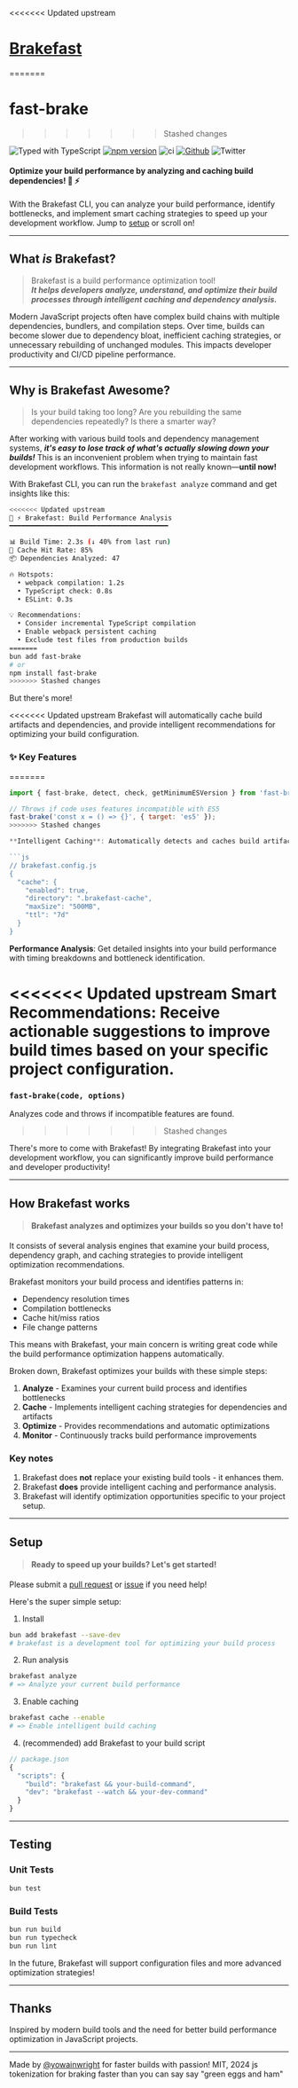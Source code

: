 <<<<<<< Updated upstream
# [Brakefast](https://jeffry.in/brakefast/)
=======
# fast-brake
>>>>>>> Stashed changes

![Typed with TypeScript](https://flat.badgen.net/badge/icon/Typed?icon=typescript&label&labelColor=blue&color=555555)
[![npm version](https://badge.fury.io/js/brakefast.svg)](https://badge.fury.io/js/brakefast)
![ci](https://github.com/yowainwright/brakefast/actions/workflows/ci.yml/badge.svg)
[![Github](https://badgen.net/badge/icon/github?icon=github&label&color=grey)](https://github.com/yowainwright/brakefast)
![Twitter](https://img.shields.io/twitter/url?url=https%3A%2F%2Fgithub.com%2Fyowainwright%2Fbrakefast)

#### Optimize your build performance by analyzing and caching build dependencies! 🚀 ⚡

With the Brakefast CLI, you can analyze your build performance, identify bottlenecks, and implement smart caching strategies to speed up your development workflow. Jump to [setup](#setup) or scroll on!

---

## What _is_ Brakefast?

> Brakefast is a build performance optimization tool!<br>**_It helps developers analyze, understand, and optimize their build processes through intelligent caching and dependency analysis._**

Modern JavaScript projects often have complex build chains with multiple dependencies, bundlers, and compilation steps. Over time, builds can become slower due to dependency bloat, inefficient caching strategies, or unnecessary rebuilding of unchanged modules. This impacts developer productivity and CI/CD pipeline performance.

---

## Why is Brakefast Awesome?

> Is your build taking too long? Are you rebuilding the same dependencies repeatedly? Is there a smarter way?

After working with various build tools and dependency management systems, **_it's easy to lose track of what's actually slowing down your builds!_** This is an inconvenient problem when trying to maintain fast development workflows. This information is not really known—**until now!**

With Brakefast CLI, you can run the `brakefast analyze` command and get insights like this:

```bash
<<<<<<< Updated upstream
🚀 ⚡ Brakefast: Build Performance Analysis
━━━━━━━━━━━━━━━━━━━━━━━━━━━━━━━━━━━━━━━━

📊 Build Time: 2.3s (↓ 40% from last run)
🎯 Cache Hit Rate: 85%
📦 Dependencies Analyzed: 47

🔥 Hotspots:
  • webpack compilation: 1.2s
  • TypeScript check: 0.8s  
  • ESLint: 0.3s

💡 Recommendations:
  • Consider incremental TypeScript compilation
  • Enable webpack persistent caching
  • Exclude test files from production builds
=======
bun add fast-brake
# or
npm install fast-brake
>>>>>>> Stashed changes
```

But there's more!

<<<<<<< Updated upstream
Brakefast will automatically cache build artifacts and dependencies, and provide intelligent recommendations for optimizing your build configuration.

### ✨ Key Features
=======
```javascript
import { fast-brake, detect, check, getMinimumESVersion } from 'fast-brake';

// Throws if code uses features incompatible with ES5
fast-brake('const x = () => {}', { target: 'es5' });
>>>>>>> Stashed changes

**Intelligent Caching**: Automatically detects and caches build artifacts based on dependency changes:

```js
// brakefast.config.js
{
  "cache": {
    "enabled": true,
    "directory": ".brakefast-cache",
    "maxSize": "500MB",
    "ttl": "7d"
  }
}
```

**Performance Analysis**: Get detailed insights into your build performance with timing breakdowns and bottleneck identification.

<<<<<<< Updated upstream
**Smart Recommendations**: Receive actionable suggestions to improve build times based on your specific project configuration.
=======
### `fast-brake(code, options)`
Analyzes code and throws if incompatible features are found.
>>>>>>> Stashed changes

There's more to come with Brakefast! By integrating Brakefast into your development workflow, you can significantly improve build performance and developer productivity!

---

## How Brakefast works

> #### Brakefast analyzes and optimizes your builds so you don't have to!

It consists of several analysis engines that examine your build process, dependency graph, and caching strategies to provide intelligent optimization recommendations.

Brakefast monitors your build process and identifies patterns in:
- Dependency resolution times
- Compilation bottlenecks  
- Cache hit/miss ratios
- File change patterns

This means with Brakefast, your main concern is writing great code while the build performance optimization happens automatically.

Broken down, Brakefast optimizes your builds with these simple steps:

1. **Analyze** - Examines your current build process and identifies bottlenecks
2. **Cache** - Implements intelligent caching strategies for dependencies and artifacts
3. **Optimize** - Provides recommendations and automatic optimizations
4. **Monitor** - Continuously tracks build performance improvements

### Key notes

1. Brakefast does **not** replace your existing build tools - it enhances them.
2. Brakefast **does** provide intelligent caching and performance analysis.
3. Brakefast will identify optimization opportunities specific to your project setup.

---

## Setup

> #### Ready to speed up your builds? Let's get started!

Please submit a [pull request](https://github.com/yowainwright/brakefast/pulls) or [issue](https://github.com/yowainwright/brakefast/issues) if you need help!

Here's the super simple setup:

1. Install

```bash
bun add brakefast --save-dev
# brakefast is a development tool for optimizing your build process
```

2. Run analysis

```bash
brakefast analyze
# => Analyze your current build performance
```

3. Enable caching

```bash
brakefast cache --enable
# => Enable intelligent build caching
```

4. (recommended) add Brakefast to your build script

```js
// package.json
{
  "scripts": {
    "build": "brakefast && your-build-command",
    "dev": "brakefast --watch && your-dev-command"  
  }
}
```

---

## Testing

### Unit Tests

```bash
bun test
```

### Build Tests

```bash
bun run build
bun run typecheck
bun run lint
```

In the future, Brakefast will support configuration files and more advanced optimization strategies!

---

## Thanks

Inspired by modern build tools and the need for better build performance optimization in JavaScript projects.

---

Made by [@yowainwright](https://github.com/yowainwright) for faster builds with passion! MIT, 2024
js tokenization for braking faster than you can say say "green eggs and ham"
